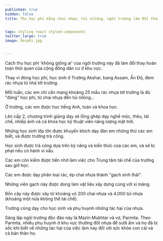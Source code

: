 ```yaml
---
published: true
hidden: false
title: Thu học phí bằng chai nhựa, túi nilông, ngôi trường làm đổi thay cả thị trấn


tags: styling react styled-components
twitter_large: true
image: hocphi.jpg


---
```


Cách thu học phí 'không giống ai' của ngôi trường này đã làm đổi thay hoàn toàn thói quen của cộng đồng dân cư ở khu vực.

Thay vì đóng học phí, học sinh ở Trường Akshar, bang Assam, Ấn Độ, đem rác nhựa từ nhà tới trường.

Mỗi tuần, các em chỉ cần mang khoảng 25 mẩu rác nhựa tới trường là đủ "đóng" học phí, từ chai nhựa đến túi nilông...

Ở trường, các em được học tiếng Anh, toán và khoa học.

Lên cấp 2, chương trình giảng dạy sẽ lồng ghép dạy nghề mộc, thêu, tái chế, nhiếp ảnh và cả khóa học kỹ thuật viên năng lượng mặt trời.

Những học sinh lớp lớn được khuyến khích dạy đàn em những thứ các em biết, và được trường trả công.

Học sinh được trả công dựa trên kỹ năng và kiến ​​thức của các em, và sẽ bị phạt nếu có hành vi xấu.

Các em còn kiếm được tiền nhờ làm việc cho Trung tâm tái chế của trường sau giờ học.

Các em được dạy phân loại rác, ép chai nhựa thành "gạch sinh thái".

Những viên gạch này được dùng làm vật liệu xây dựng cùng với xi măng.

Bồn cây này được xây từ khoảng vỏ 200 chai nhựa và 4.000 túi nhựa (khoảng một nửa không thể tái chế).

Trường cũng dạy cho học sinh và phụ huynh những tác hại của nhựa.

Sáng lập ngôi trường độc đáo này là Mazin Mukhtar và vợ, Parmita. Theo Parmita, nhiều phụ huynh ở khu vực thường đốt nhựa để sưởi ấm và họ đã bị sốc khi biết về những tác hại của việc làm này đối với sức khỏe con cái và cả bản thân họ.